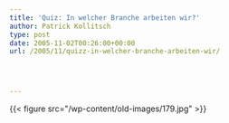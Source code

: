 ```yaml
---
title: 'Quiz: In welcher Branche arbeiten wir?'
author: Patrick Kollitsch
type: post
date: 2005-11-02T00:26:00+00:00
url: /2005/11/quizz-in-welcher-branche-arbeiten-wir/




---
```

{{< figure src="/wp-content/old-images/179.jpg" >}}